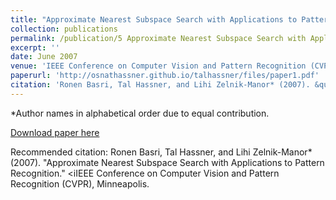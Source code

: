 ```yaml
---
title: "Approximate Nearest Subspace Search with Applications to Pattern Recognition"
collection: publications
permalink: /publication/5 Approximate Nearest Subspace Search with Applications to Pattern Recognition
excerpt: ''
date: June 2007
venue: 'IEEE Conference on Computer Vision and Pattern Recognition (CVPR), Minneapolis'
paperurl: 'http://osnathassner.github.io/talhassner/files/paper1.pdf'
citation: 'Ronen Basri, Tal Hassner, and Lihi Zelnik-Manor* (2007). &quot;Approximate Nearest Subspace Search with Applications to Pattern Recognition.&quot; <i>IEEE Conference on Computer Vision and Pattern Recognition (CVPR), Minneapolis</i>.'
---
```

*Author names in alphabetical order due to equal contribution.

[Download paper here](http://osnathassner.github.io/talhassner/files/paper1.pdf)

Recommended citation: Ronen Basri, Tal Hassner, and Lihi Zelnik-Manor* (2007). "Approximate Nearest Subspace Search with Applications to Pattern Recognition." <iIEEE Conference on Computer Vision and Pattern Recognition (CVPR), Minneapolis</i>.
